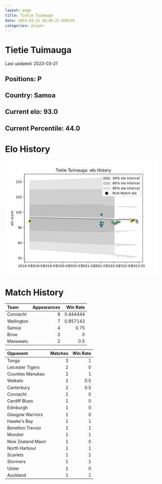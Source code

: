 ```yaml
---  
layout: page  
title: Tietie Tuimauga  
date: 2023-03-21 18:45:17.036174  
categories: player  
---
```

# Tietie Tuimauga


Last updated: 2023-03-21
## Positions: P

## Country: Samoa

## Current elo: 93.0

## Current Percentile: 44.0

# Elo History


![elo history](history_TietieTuimauga.png)
# Match History


| Team       |   Appearances |   Win Rate |
|:-----------|--------------:|-----------:|
| Connacht   |             9 |   0.444444 |
| Wellington |             7 |   0.857143 |
| Samoa      |             4 |   0.75     |
| Brive      |             2 |   0        |
| Manawatu   |             2 |   0.5      |

| Opponent          |   Matches |   Win Rate |
|:------------------|----------:|-----------:|
| Tonga             |         3 |        1   |
| Leicester Tigers  |         2 |        0   |
| Counties Manukau  |         2 |        1   |
| Waikato           |         2 |        0.5 |
| Canterbury        |         2 |        0.5 |
| Connacht          |         1 |        0   |
| Cardiff Blues     |         1 |        0   |
| Edinburgh         |         1 |        0   |
| Glasgow Warriors  |         1 |        0   |
| Hawke's Bay       |         1 |        1   |
| Benetton Treviso  |         1 |        1   |
| Munster           |         1 |        1   |
| New Zealand Maori |         1 |        0   |
| North Harbour     |         1 |        1   |
| Scarlets          |         1 |        1   |
| Stormers          |         1 |        1   |
| Ulster            |         1 |        0   |
| Auckland          |         1 |        1   |